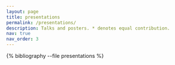 ```yaml
---
layout: page
title: presentations
permalink: /presentations/
description: Talks and posters. * denotes equal contribution.
nav: true
nav_order: 3
---
```


<!-- pages/presentations.md -->
<div class="publications">

{% bibliography --file presentations %}

</div>

